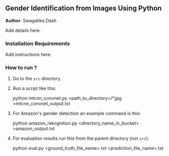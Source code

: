 ## Gender Identification from Images Using Python

**Author**: Swagatika Dash

Add details here.

### Installation Requirements

Add instructions here. 

### How to run ?

1. Go to the `src` directory. 
2. Run a script like this:

	python mtcnn_convnet.py <path_to_directory>/*.jpg >mtcnn_convnet_output.txt

3. For Amazon's gender detection an example command is this:

	python amazon_rekognition.py <directory_name_in_bucket> >amazon_output.txt
	
4. For evaluation results run this from the parent directory (not `src`):

	python eval.py <ground_truth_file_name>.txt <prediction_file_name>.txt

